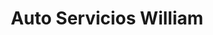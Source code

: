 ---
title: "Auto Servicios William"
url: /la-chorrera/auto-servicios-william/
shop: reparación de automóviles
---